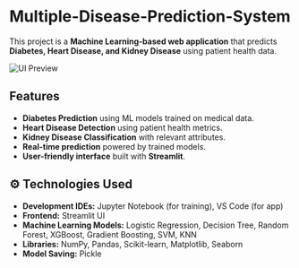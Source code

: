 # Multiple-Disease-Prediction-System

This project is a **Machine Learning-based web application** that predicts **Diabetes, Heart Disease, and Kidney Disease** using patient health data.

![UI Preview](https://private-user-images.githubusercontent.com/178065542/437538840-749a4ee8-3176-4d87-b37f-93eea1802e76.png?jwt=eyJhbGciOiJIUzI1NiIsInR5cCI6IkpXVCJ9.eyJpc3MiOiJnaXRodWIuY29tIiwiYXVkIjoicmF3LmdpdGh1YnVzZXJjb250ZW50LmNvbSIsImtleSI6ImtleTUiLCJleHAiOjE3NDU2MDA2ODUsIm5iZiI6MTc0NTYwMDM4NSwicGF0aCI6Ii8xNzgwNjU1NDIvNDM3NTM4ODQwLTc0OWE0ZWU4LTMxNzYtNGQ4Ny1iMzdmLTkzZWVhMTgwMmU3Ni5wbmc_WC1BbXotQWxnb3JpdGhtPUFXUzQtSE1BQy1TSEEyNTYmWC1BbXotQ3JlZGVudGlhbD1BS0lBVkNPRFlMU0E1M1BRSzRaQSUyRjIwMjUwNDI1JTJGdXMtZWFzdC0xJTJGczMlMkZhd3M0X3JlcXVlc3QmWC1BbXotRGF0ZT0yMDI1MDQyNVQxNjU5NDVaJlgtQW16LUV4cGlyZXM9MzAwJlgtQW16LVNpZ25hdHVyZT1hNDlhNDI2MWQ3Y2FhMDdmZWRhMDk5MmRjMDFlMjNlYTQ1ZGViMTRmODg2NjFjM2JhNWEzZmNmZGRkOTQ4OTMzJlgtQW16LVNpZ25lZEhlYWRlcnM9aG9zdCJ9.G4eEgWMAXpW1MJBIu9KBUXXsGiX9LsnYpbR9U8tZ1Pg)
## Features
- **Diabetes Prediction** using ML models trained on medical data.  
- **Heart Disease Detection** using patient health metrics.  
- **Kidney Disease Classification** with relevant attributes.  
- **Real-time prediction** powered by trained models.  
- **User-friendly interface** built with **Streamlit**.  
## ⚙️ Technologies Used  
- **Development IDEs:** Jupyter Notebook (for training), VS Code (for app) 
- **Frontend:** Streamlit UI  
- **Machine Learning Models:** Logistic Regression, Decision Tree, Random Forest, XGBoost, Gradient Boosting, SVM, KNN  
- **Libraries:** NumPy, Pandas, Scikit-learn, Matplotlib, Seaborn  
- **Model Saving:** Pickle  
